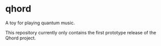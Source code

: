 # qhord
A toy for playing quantum music.

This repository currently only contains the first prototype release of the Qhord project.
